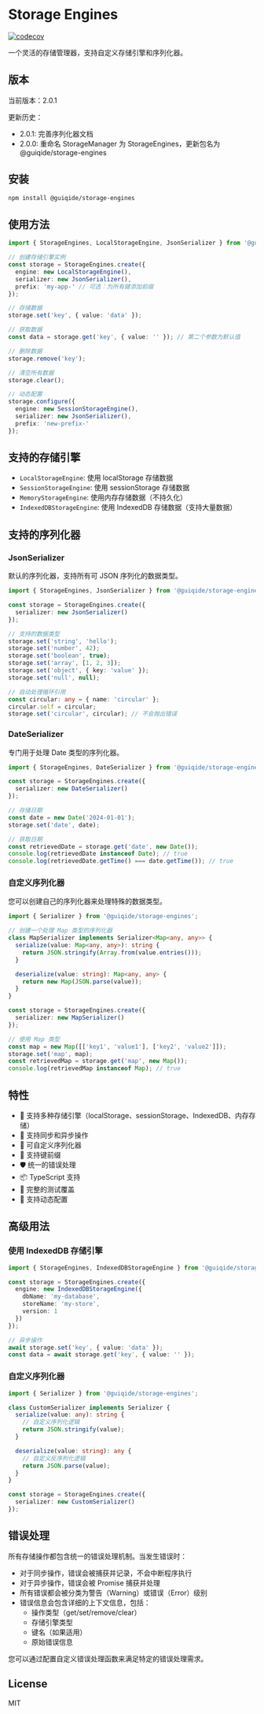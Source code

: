 # Storage Engines

[![codecov](https://codecov.io/gh/guiqide/storage-manager/branch/main/graph/badge.svg)](https://codecov.io/gh/guiqide/storage-manager)

一个灵活的存储管理器，支持自定义存储引擎和序列化器。

## 版本

当前版本：2.0.1

更新历史：
- 2.0.1: 完善序列化器文档
- 2.0.0: 重命名 StorageManager 为 StorageEngines，更新包名为 @guiqide/storage-engines

## 安装

```bash
npm install @guiqide/storage-engines
```

## 使用方法

```typescript
import { StorageEngines, LocalStorageEngine, JsonSerializer } from '@guiqide/storage-engines';

// 创建存储引擎实例
const storage = StorageEngines.create({
  engine: new LocalStorageEngine(),
  serializer: new JsonSerializer(),
  prefix: 'my-app-' // 可选：为所有键添加前缀
});

// 存储数据
storage.set('key', { value: 'data' });

// 获取数据
const data = storage.get('key', { value: '' }); // 第二个参数为默认值

// 删除数据
storage.remove('key');

// 清空所有数据
storage.clear();

// 动态配置
storage.configure({
  engine: new SessionStorageEngine(),
  serializer: new JsonSerializer(),
  prefix: 'new-prefix-'
});
```

## 支持的存储引擎

- `LocalStorageEngine`: 使用 localStorage 存储数据
- `SessionStorageEngine`: 使用 sessionStorage 存储数据
- `MemoryStorageEngine`: 使用内存存储数据（不持久化）
- `IndexedDBStorageEngine`: 使用 IndexedDB 存储数据（支持大量数据）

## 支持的序列化器

### JsonSerializer

默认的序列化器，支持所有可 JSON 序列化的数据类型。

```typescript
import { StorageEngines, JsonSerializer } from '@guiqide/storage-engines';

const storage = StorageEngines.create({
  serializer: new JsonSerializer()
});

// 支持的数据类型
storage.set('string', 'hello');
storage.set('number', 42);
storage.set('boolean', true);
storage.set('array', [1, 2, 3]);
storage.set('object', { key: 'value' });
storage.set('null', null);

// 自动处理循环引用
const circular: any = { name: 'circular' };
circular.self = circular;
storage.set('circular', circular); // 不会抛出错误
```

### DateSerializer

专门用于处理 Date 类型的序列化器。

```typescript
import { StorageEngines, DateSerializer } from '@guiqide/storage-engines';

const storage = StorageEngines.create({
  serializer: new DateSerializer()
});

// 存储日期
const date = new Date('2024-01-01');
storage.set('date', date);

// 获取日期
const retrievedDate = storage.get('date', new Date());
console.log(retrievedDate instanceof Date); // true
console.log(retrievedDate.getTime() === date.getTime()); // true
```

### 自定义序列化器

您可以创建自己的序列化器来处理特殊的数据类型。

```typescript
import { Serializer } from '@guiqide/storage-engines';

// 创建一个处理 Map 类型的序列化器
class MapSerializer implements Serializer<Map<any, any>> {
  serialize(value: Map<any, any>): string {
    return JSON.stringify(Array.from(value.entries()));
  }

  deserialize(value: string): Map<any, any> {
    return new Map(JSON.parse(value));
  }
}

const storage = StorageEngines.create({
  serializer: new MapSerializer()
});

// 使用 Map 类型
const map = new Map([['key1', 'value1'], ['key2', 'value2']]);
storage.set('map', map);
const retrievedMap = storage.get('map', new Map());
console.log(retrievedMap instanceof Map); // true
```

## 特性

- 🚀 支持多种存储引擎（localStorage、sessionStorage、IndexedDB、内存存储）
- 🔄 支持同步和异步操作
- 🔧 可自定义序列化器
- 🎯 支持键前缀
- 🛡️ 统一的错误处理
- 📦 TypeScript 支持
- 🧪 完整的测试覆盖
- 🔄 支持动态配置

## 高级用法

### 使用 IndexedDB 存储引擎

```typescript
import { StorageEngines, IndexedDBStorageEngine } from '@guiqide/storage-engines';

const storage = StorageEngines.create({
  engine: new IndexedDBStorageEngine({
    dbName: 'my-database',
    storeName: 'my-store',
    version: 1
  })
});

// 异步操作
await storage.set('key', { value: 'data' });
const data = await storage.get('key', { value: '' });
```

### 自定义序列化器

```typescript
import { Serializer } from '@guiqide/storage-engines';

class CustomSerializer implements Serializer {
  serialize(value: any): string {
    // 自定义序列化逻辑
    return JSON.stringify(value);
  }

  deserialize(value: string): any {
    // 自定义反序列化逻辑
    return JSON.parse(value);
  }
}

const storage = StorageEngines.create({
  serializer: new CustomSerializer()
});
```

## 错误处理

所有存储操作都包含统一的错误处理机制。当发生错误时：

- 对于同步操作，错误会被捕获并记录，不会中断程序执行
- 对于异步操作，错误会被 Promise 捕获并处理
- 所有错误都会被分类为警告（Warning）或错误（Error）级别
- 错误信息会包含详细的上下文信息，包括：
  - 操作类型（get/set/remove/clear）
  - 存储引擎类型
  - 键名（如果适用）
  - 原始错误信息

您可以通过配置自定义错误处理函数来满足特定的错误处理需求。

## License

MIT